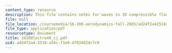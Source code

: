 ```yaml
---
content_type: resource
description: This file contains notes for waves in 1D compressible flow.
file: null
file_location: /coursemedia/16-100-aerodynamics-fall-2005/ad24f2a42518a54cf1e94f034d2dc7c9_16100lectre40_cj.pdf
file_type: application/pdf
resourcetype: Document
title: 16100lectre40_cj.pdf
uid: ad24f2a4-2518-a54c-f1e9-4f034d2dc7c9
---
```

